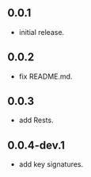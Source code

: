 ## 0.0.1
* initial release.

## 0.0.2
* fix README.md.

## 0.0.3
* add Rests.

## 0.0.4-dev.1
* add key signatures.